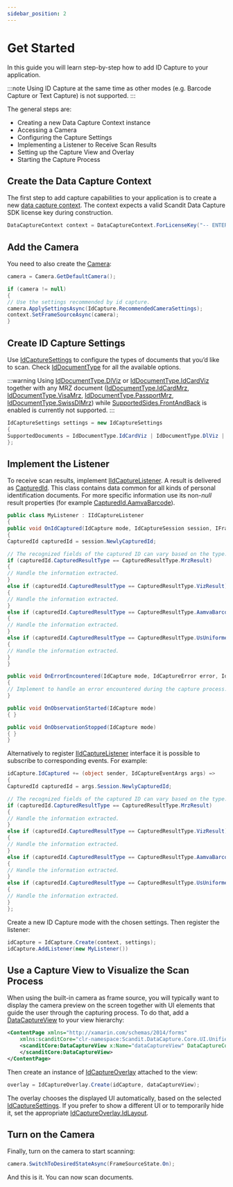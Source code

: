 ```yaml
---
sidebar_position: 2
---
```


# Get Started

In this guide you will learn step-by-step how to add ID Capture to your application.

:::note
Using ID Capture at the same time as other modes (e.g. Barcode Capture or Text Capture) is not supported.
:::

The general steps are:

- Creating a new Data Capture Context instance
- Accessing a Camera
- Configuring the Capture Settings
- Implementing a Listener to Receive Scan Results
- Setting up the Capture View and Overlay
- Starting the Capture Process

## Create the Data Capture Context

The first step to add capture capabilities to your application is to create a new [data capture context](core/api/data-capture-context.html#class-scandit.datacapture.core.DataCaptureContext). The context expects a valid Scandit Data Capture SDK license key during construction.

```c#
DataCaptureContext context = DataCaptureContext.ForLicenseKey("-- ENTER YOUR SCANDIT LICENSE KEY HERE --");
```

## Add the Camera

You need to also create the [Camera](core/api/camera.html#class-scandit.datacapture.core.Camera):

```c#
camera = Camera.GetDefaultCamera();

if (camera != null)
{
// Use the settings recommended by id capture.
camera.ApplySettingsAsync(IdCapture.RecommendedCameraSettings);
context.SetFrameSourceAsync(camera);
}
```

## Create ID Capture Settings

Use [IdCaptureSettings](id-capture/api/id-capture-settings.html#class-scandit.datacapture.id.IdCaptureSettings) to configure the types of documents that you’d like to scan. Check [IdDocumentType](id-capture/api/id-document-type.html#enum-scandit.datacapture.id.IdDocumentType) for all the available options.

:::warning
Using [IdDocumentType.DlViz](id-capture/api/id-document-type.html#value-scandit.datacapture.id.IdDocumentType.DlViz) or [IdDocumentType.IdCardViz](id-capture/api/id-document-type.html#value-scandit.datacapture.id.IdDocumentType.IdCardViz) together with any MRZ document ([IdDocumentType.IdCardMrz](id-capture/api/id-document-type.html#value-scandit.datacapture.id.IdDocumentType.IdCardMrz), [IdDocumentType.VisaMrz](id-capture/api/id-document-type.html#value-scandit.datacapture.id.IdDocumentType.VisaMrz), [IdDocumentType.PassportMrz](id-capture/api/id-document-type.html#value-scandit.datacapture.id.IdDocumentType.PassportMrz), [IdDocumentType.SwissDlMrz](id-capture/api/id-document-type.html#value-scandit.datacapture.id.IdDocumentType.SwissDlMrz)) while [SupportedSides.FrontAndBack](id-capture/api/id-supported-document-sides.html#value-scandit.datacapture.id.SupportedSides.FrontAndBack) is enabled is currently not supported.
:::

```c#
IdCaptureSettings settings = new IdCaptureSettings
{
SupportedDocuments = IdDocumentType.IdCardViz | IdDocumentType.DlViz | IdDocumentType.AamvaBarcode
};
```

## Implement the Listener

To receive scan results, implement [IIdCaptureListener](id-capture/api/id-capture-listener.html#interface-scandit.datacapture.id.IIdCaptureListener). A result is delivered as [CapturedId](id-capture/api/captured-id.html#class-scandit.datacapture.id.CapturedId). This class contains data common for all kinds of personal identification documents. For more specific information use its non-_null_ result properties (for example [CapturedId.AamvaBarcode](id-capture/api/captured-id.html#property-scandit.datacapture.id.CapturedId.AamvaBarcode)).

```c#
public class MyListener : IIdCaptureListener
{
public void OnIdCaptured(IdCapture mode, IdCaptureSession session, IFrameData data)
{
CapturedId capturedId = session.NewlyCapturedId;

// The recognized fields of the captured ID can vary based on the type.
if (capturedId.CapturedResultType == CapturedResultType.MrzResult)
{
// Handle the information extracted.
}
else if (capturedId.CapturedResultType == CapturedResultType.VizResult)
{
// Handle the information extracted.
}
else if (capturedId.CapturedResultType == CapturedResultType.AamvaBarcodeResult)
{
// Handle the information extracted.
}
else if (capturedId.CapturedResultType == CapturedResultType.UsUniformedServicesBarcodeResult)
{
// Handle the information extracted.
}
}

public void OnErrorEncountered(IdCapture mode, IdCaptureError error, IdCaptureSession session, IFrameData frameData)
{
// Implement to handle an error encountered during the capture process.
}

public void OnObservationStarted(IdCapture mode)
{ }

public void OnObservationStopped(IdCapture mode)
{ }
}
```

Alternatively to register [IIdCaptureListener](id-capture/api/id-capture-listener.html#interface-scandit.datacapture.id.IIdCaptureListener) interface it is possible to subscribe to corresponding events. For example:

```c#
idCapture.IdCaptured += (object sender, IdCaptureEventArgs args) =>
{
CapturedId capturedId = args.Session.NewlyCapturedId;

// The recognized fields of the captured ID can vary based on the type.
if (capturedId.CapturedResultType == CapturedResultType.MrzResult)
{
// Handle the information extracted.
}
else if (capturedId.CapturedResultType == CapturedResultType.VizResult)
{
// Handle the information extracted.
}
else if (capturedId.CapturedResultType == CapturedResultType.AamvaBarcodeResult)
{
// Handle the information extracted.
}
else if (capturedId.CapturedResultType == CapturedResultType.UsUniformedServicesBarcodeResult)
{
// Handle the information extracted.
}
};
```

Create a new ID Capture mode with the chosen settings. Then register the listener:

```c#
idCapture = IdCapture.Create(context, settings);
idCapture.AddListener(new MyListener())
```

## Use a Capture View to Visualize the Scan Process

When using the built-in camera as frame source, you will typically want to display the camera preview on the screen together with UI elements that guide the user through the capturing process. To do that, add a [DataCaptureView](core/api/ui/data-capture-view.html#class-scandit.datacapture.core.ui.DataCaptureView) to your view hierarchy:

```xml
<ContentPage xmlns="http://xamarin.com/schemas/2014/forms"
    xmlns:scanditCore="clr-namespace:Scandit.DataCapture.Core.UI.Unified;assembly=ScanditCaptureCoreUnified">
    <scanditCore:DataCaptureView x:Name="dataCaptureView" DataCaptureContext="{Binding context}">
    </scanditCore:DataCaptureView>
</ContentPage>
```

Then create an instance of [IdCaptureOverlay](id-capture/api/ui/id-capture-overlay.html#class-scandit.datacapture.id.ui.IdCaptureOverlay) attached to the view:

```c#
overlay = IdCaptureOverlay.Create(idCapture, dataCaptureView);
```

The overlay chooses the displayed UI automatically, based on the selected [IdCaptureSettings](id-capture/api/id-capture-settings.html#class-scandit.datacapture.id.IdCaptureSettings). If you prefer to show a different UI or to temporarily hide it, set the appropriate [IdCaptureOverlay.IdLayout](id-capture/api/ui/id-capture-overlay.html#property-scandit.datacapture.id.ui.IdCaptureOverlay.IdLayout).

## Turn on the Camera

Finally, turn on the camera to start scanning:

```c#
camera.SwitchToDesiredStateAsync(FrameSourceState.On);
```

And this is it. You can now scan documents.
